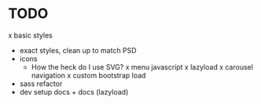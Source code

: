 # TODO
  x basic styles
  * exact styles, clean up to match PSD
  * icons
    * How the heck do I use SVG?
  x menu javascript
  x lazyload
  x carousel navigation
  x custom bootstrap load
  * sass refactor
  * dev setup docs + docs (lazyload)
